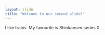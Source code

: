 ```yaml
---
layout: slide
title: "Welcome to our second slide!"
---
```

I like trains.
My favourite is Shinkansen series 0.